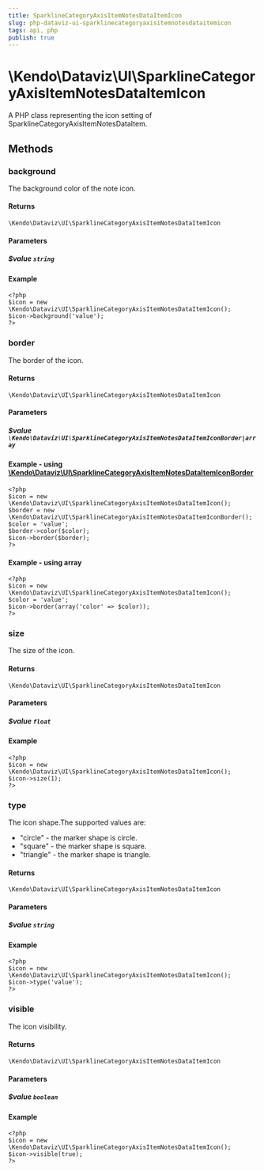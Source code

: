 ```yaml
---
title: SparklineCategoryAxisItemNotesDataItemIcon
slug: php-dataviz-ui-sparklinecategoryaxisitemnotesdataitemicon
tags: api, php
publish: true
---
```


# \Kendo\Dataviz\UI\SparklineCategoryAxisItemNotesDataItemIcon

A PHP class representing the icon setting of SparklineCategoryAxisItemNotesDataItem.


## Methods

### background
The background color of the note icon.

#### Returns
`\Kendo\Dataviz\UI\SparklineCategoryAxisItemNotesDataItemIcon`

#### Parameters

##### $value `string`



#### Example 
    <?php
    $icon = new \Kendo\Dataviz\UI\SparklineCategoryAxisItemNotesDataItemIcon();
    $icon->background('value');
    ?>

### border

The border of the icon.

#### Returns
`\Kendo\Dataviz\UI\SparklineCategoryAxisItemNotesDataItemIcon`

#### Parameters

##### $value `\Kendo\Dataviz\UI\SparklineCategoryAxisItemNotesDataItemIconBorder|array`


#### Example - using [\Kendo\Dataviz\UI\SparklineCategoryAxisItemNotesDataItemIconBorder](/api/wrappers/php/Kendo/Dataviz/UI/SparklineCategoryAxisItemNotesDataItemIconBorder)
    <?php
    $icon = new \Kendo\Dataviz\UI\SparklineCategoryAxisItemNotesDataItemIcon();
    $border = new \Kendo\Dataviz\UI\SparklineCategoryAxisItemNotesDataItemIconBorder();
    $color = 'value';
    $border->color($color);
    $icon->border($border);
    ?>

#### Example - using array

    <?php
    $icon = new \Kendo\Dataviz\UI\SparklineCategoryAxisItemNotesDataItemIcon();
    $color = 'value';
    $icon->border(array('color' => $color));
    ?>

### size
The size of the icon.

#### Returns
`\Kendo\Dataviz\UI\SparklineCategoryAxisItemNotesDataItemIcon`

#### Parameters

##### $value `float`



#### Example 
    <?php
    $icon = new \Kendo\Dataviz\UI\SparklineCategoryAxisItemNotesDataItemIcon();
    $icon->size(1);
    ?>

### type
The icon shape.The supported values are:
* "circle" - the marker shape is circle.
* "square" - the marker shape is square.
* "triangle" - the marker shape is triangle.

#### Returns
`\Kendo\Dataviz\UI\SparklineCategoryAxisItemNotesDataItemIcon`

#### Parameters

##### $value `string`



#### Example 
    <?php
    $icon = new \Kendo\Dataviz\UI\SparklineCategoryAxisItemNotesDataItemIcon();
    $icon->type('value');
    ?>

### visible
The icon visibility.

#### Returns
`\Kendo\Dataviz\UI\SparklineCategoryAxisItemNotesDataItemIcon`

#### Parameters

##### $value `boolean`



#### Example 
    <?php
    $icon = new \Kendo\Dataviz\UI\SparklineCategoryAxisItemNotesDataItemIcon();
    $icon->visible(true);
    ?>

 
